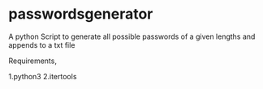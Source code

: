 # passwordsgenerator
A python Script to generate all possible passwords of a given lengths and appends to a txt file

Requirements,


1.python3
2.itertools
